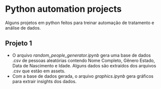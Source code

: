 # Python automation projects
Alguns projetos em python feitos para treinar automação de tratamento e análise de dados.

## Projeto 1
- O arquivo *random_people_generator.ipynb* gera uma base de dados .csv de pessoas aleatórias contendo Nome Completo, Gênero Estado, Data de Nascimento e Idade. Alguns dados são extraídos dos arquivos .csv que estão em assets.
- Com a base de dados gerada, o arquivo *graphics.ipynb* gera gráficos para extrair insights dos dados.  

